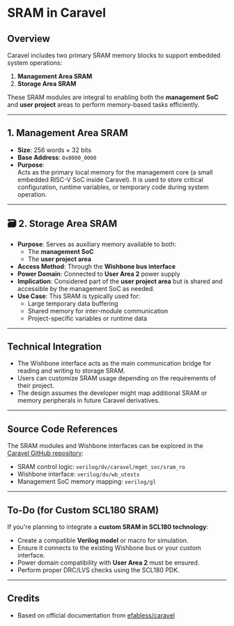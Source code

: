 #  SRAM in Caravel

##  Overview

Caravel includes two primary SRAM memory blocks to support embedded system operations:
1. **Management Area SRAM**
2. **Storage Area SRAM**

These SRAM modules are integral to enabling both the **management SoC** and **user project** areas to perform memory-based tasks efficiently.

---

##  1. Management Area SRAM

- **Size**: 256 words × 32 bits  
- **Base Address**: `0x0000_0000`
- **Purpose**:  
  Acts as the primary local memory for the management core (a small embedded RISC-V SoC inside Caravel). It is used to store critical configuration, runtime variables, or temporary code during system operation.

---

## 🗃️ 2. Storage Area SRAM

- **Purpose**: Serves as auxiliary memory available to both:
  - The **management SoC**
  - The **user project area**
- **Access Method**: Through the **Wishbone bus interface**
- **Power Domain**: Connected to **User Area 2** power supply
- **Implication**: Considered part of the **user project area** but is shared and accessible by the management SoC as needed.
- **Use Case**: This SRAM is typically used for:
  - Large temporary data buffering
  - Shared memory for inter-module communication
  - Project-specific variables or runtime data

---

##  Technical Integration

- The Wishbone interface acts as the main communication bridge for reading and writing to storage SRAM.
- Users can customize SRAM usage depending on the requirements of their project.
- The design assumes the developer might map additional SRAM or memory peripherals in future Caravel derivatives.

---

##  Source Code References

The SRAM modules and Wishbone interfaces can be explored in the [Caravel GitHub repository](https://github.com/efabless/caravel):

- SRAM control logic: `verilog/dv/caravel/mgmt_soc/sram_ro`
- Wishbone interface: `verilog/dv/wb_utests`
- Management SoC memory mapping: `verilog/gl`

---

##  To-Do (for Custom SCL180 SRAM)

If you're planning to integrate a **custom SRAM in SCL180 technology**:
- Create a compatible **Verilog model** or macro for simulation.
- Ensure it connects to the existing Wishbone bus or your custom interface.
- Power domain compatibility with **User Area 2** must be ensured.
- Perform proper DRC/LVS checks using the SCL180 PDK.

---

##  Credits

- Based on official documentation from [efabless/caravel](https://github.com/efabless/caravel)
